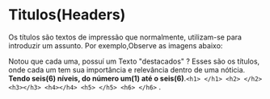# Titulos(Headers)
Os títulos são textos de impressão que normalmente, utilizam-se para introduzir um assunto. Por exemplo,Observe as imagens abaixo:



Notou que cada uma, possuí um Texto "destacados" ? Esses são os títulos, onde cada um tem sua importância e relevância dentro de uma nóticia. **Tendo seis(6) níveis, do número um(1) até o seis(6)**.`` <h1> </h1> <h2> </h2> <h3></h3> <h4></h4> <h5> </h5> <h6> </h6> `` . 

